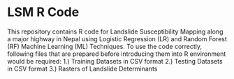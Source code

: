 # LSM R Code
This repository contains R code for Landslide Susceptibility Mapping along a major highway in Nepal using Logistic Regression (LR) and Random Forest (RF) Machine Learning (ML) Techniques. 
To use the code correctly, following files that are prepared before introducing them into R environment would be required: 
1.) Training Datasets in CSV format
2.) Testing Datasets in CSV format
3.) Rasters of Landslide Determinants
